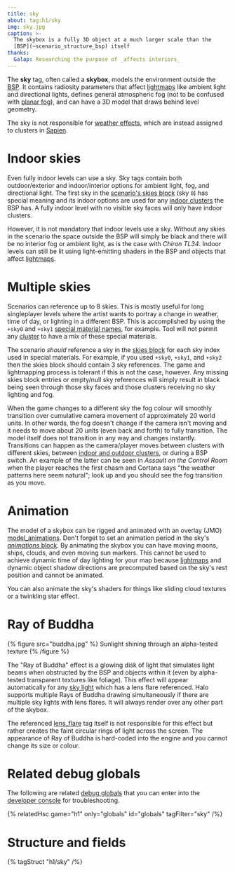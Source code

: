 ```yaml
---
title: sky
about: tag:h1/sky
img: sky.jpg
caption: >-
  The skybox is a fully 3D object at a much larger scale than the
  [BSP](~scenario_structure_bsp) itself
thanks:
  Galap: Researching the purpose of _affects interiors_
---
```

The **sky** tag, often called a **skybox**, models the environment outside the [BSP](~scenario_structure_bsp). It contains radiosity parameters that affect [lightmaps](~) like ambient light and directional lights, defines general atmospheric fog (not to be confused with [planar fog](~fog)), and can have a 3D model that draws behind level geometry.

The sky is not responsible for [weather effects](~weather_particle_system), which are instead assigned to clusters in [Sapien](~).

# Indoor skies
Even fully indoor levels can use a sky. Sky tags contain both outdoor/exterior and indoor/interior options for ambient light, fog, and directional light. The first sky in the [scenario's skies block](~scenario#tag-field-skies) (sky `0`) has special meaning and its indoor options are used for any [indoor clusters](~scenario_structure_bsp#indoor-vs-outdoor-clusters) the BSP has. A fully indoor level with no visible sky faces will only have indoor clusters.

However, it is not mandatory that indoor levels use a sky. Without any skies in the scenario the space outside the BSP will simply be black and there will be no interior fog or ambient light, as is the case with _Chiron TL34_. Indoor levels can still be lit using light-emitting shaders in the BSP and objects that affect [lightmaps](~).

# Multiple skies
Scenarios can reference up to 8 skies. This is mostly useful for long singleplayer levels where the artist wants to portray a change in weather, time of day, or lighting in a different BSP. This is accomplished by using the `+sky0` and `+sky1` [special material names](~h1-materials), for example. Tool will not permit any [cluster](~scenario_structure_bsp#clusters-and-cluster-data) to have a mix of these special materials.

The scenario _should_ reference a sky in the [skies block](~scenario#tag-field-skies) for each sky index used in special materials. For example, if you used `+sky0`, `+sky1`, and `+sky2` then the skies block should contain 3 sky references. The game and lightmapping process is tolerant if this is not the case, however. Any missing skies block entries or empty/null sky references will simply result in black being seen through those sky faces and those clusters receiving no sky lighting and fog.

When the game changes to a different sky the fog colour will smoothly transition over cumulative camera movement of approximately 20 world units. In other words, the fog doesn't change if the camera isn't moving and it needs to move about 20 units (even back and forth) to fully transition. The model itself does not transition in any way and changes instantly. Transitions can happen as the camera/player moves between clusters with different skies, between [indoor and outdoor clusters](~scenario_structure_bsp#indoor-vs-outdoor-clusters), or during a BSP switch. An example of the latter can be seen in _Assault on the Control Room_ when the player reaches the first chasm and Cortana says "the weather patterns here seem natural"; look up and you should see the fog transition as you move.

# Animation
The model of a skybox can be rigged and animated with an overlay (JMO) [model_animations](~). Don't forget to set an animation period in the sky's [_animations_ block](#tag-field-animations). By animating the skybox you can have moving moons, ships, clouds, and even moving sun markers. This cannot be used to achieve dynamic time of day lighting for your map because [lightmaps](~) and dynamic object shadow directions are precomputed based on the sky's rest position and cannot be animated.

You can also animate the sky's shaders for things like sliding cloud textures or a twinkling star effect.

# Ray of Buddha

{% figure src="buddha.jpg" %}
Sunlight shining through an alpha-tested texture
{% /figure %}

The "Ray of Buddha" effect is a glowing disk of light that simulates light beams when obstructed by the BSP and objects within it (even by alpha-tested transparent textures like foliage). This effect will appear automatically for any [sky light](#tag-field-lights) which has a lens flare referenced. Halo supports multiple Rays of Buddha drawing simultaneously if there are multiple sky lights with lens flares. It will always render over any other part of the skybox.

The referenced [lens_flare](~) tag itself is not responsible for this effect but rather creates the faint circular rings of light across the screen. The appearance of Ray of Buddha is hard-coded into the engine and you cannot change its size or colour.

# Related debug globals
The following are related [debug globals](~scripting#external-globals) that you can enter into the [developer console](~developer-console) for troubleshooting.

{% relatedHsc
  game="h1"
  only="globals"
  id="globals"
  tagFilter="sky"
/%}

# Structure and fields

{% tagStruct "h1/sky" /%}
